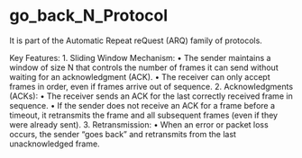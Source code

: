 # go_back_N_Protocol
 It is part of the Automatic Repeat reQuest (ARQ) family of protocols.

Key Features:
	1.	Sliding Window Mechanism:
	•	The sender maintains a window of size N that controls the number of frames it can send without waiting for an acknowledgment (ACK).
	•	The receiver can only accept frames in order, even if frames arrive out of sequence.
	2.	Acknowledgments (ACKs):
	•	The receiver sends an ACK for the last correctly received frame in sequence.
	•	If the sender does not receive an ACK for a frame before a timeout, it retransmits the frame and all subsequent frames (even if they were already sent).
	3.	Retransmission:
	•	When an error or packet loss occurs, the sender “goes back” and retransmits from the last unacknowledged frame.